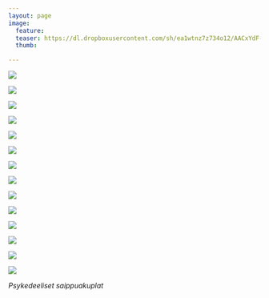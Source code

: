 ```yaml
---
layout: page
image:
  feature:
  teaser: https://dl.dropboxusercontent.com/sh/ea1wtnz7z734o12/AACxYdF-K_nsE4sJlrnm6FIia/abstraktit-muut/1/DS47642_-245px.jpg
  thumb:

---
```


[![](https://dl.dropboxusercontent.com/sh/ea1wtnz7z734o12/AAC1XRYwfOgfuQDFWcXg62gga/abstraktit-muut/1/DS47455_2-800px.jpg)](https://dl.dropboxusercontent.com/sh/ea1wtnz7z734o12/AABxUzm8Su39faw8zwwfMsROa/abstraktit-muut/1/DS47455_2.jpg)

[![](https://dl.dropboxusercontent.com/sh/ea1wtnz7z734o12/AACyRrvoz4DxeZ6bK8LvH2Ewa/abstraktit-muut/1/DS47456_1-800px.jpg)](https://dl.dropboxusercontent.com/sh/ea1wtnz7z734o12/AACYd4rtz7wSJXhDeRuMt3KUa/abstraktit-muut/1/DS47456_1.jpg)

[![](https://dl.dropboxusercontent.com/sh/ea1wtnz7z734o12/AABOW4-mBSYudTndnrXbsrjTa/abstraktit-muut/1/DS47443-800px.jpg)](https://dl.dropboxusercontent.com/sh/ea1wtnz7z734o12/AADTKX2l5sCLb1oVoOsqg7rEa/abstraktit-muut/1/DS47443.jpg)

[![](https://dl.dropboxusercontent.com/sh/ea1wtnz7z734o12/AADzu4ANaFI4b8N2IcIFHjTga/abstraktit-muut/1/DS47445-800px.jpg)](https://dl.dropboxusercontent.com/sh/ea1wtnz7z734o12/AAD_z8A5PAEgWamm5Cv1Cw_6a/abstraktit-muut/1/DS47445.jpg)

[![](https://dl.dropboxusercontent.com/sh/ea1wtnz7z734o12/AADOmmo6SmMcKsVMEqH-i0Taa/abstraktit-muut/1/DS47455_1-800px.jpg)](https://dl.dropboxusercontent.com/sh/ea1wtnz7z734o12/AABRhAHmPUPRzT3O7yDZbgxQa/abstraktit-muut/1/DS47455_1.jpg)

[![](https://dl.dropboxusercontent.com/sh/ea1wtnz7z734o12/AABNWLLvVSRwsGuHq_4Q-2koa/abstraktit-muut/1/DS47546_1-800px.jpg)](https://dl.dropboxusercontent.com/sh/ea1wtnz7z734o12/AABslWRIgUaT209AmKOMUXLsa/abstraktit-muut/1/DS47546_1.jpg)

[![](https://dl.dropboxusercontent.com/sh/ea1wtnz7z734o12/AABL2QGNSK5TqyAfFym1aYJva/abstraktit-muut/1/DS47546_3-800px.jpg)](https://dl.dropboxusercontent.com/sh/ea1wtnz7z734o12/AAAS9VhvEPzP9xRD6_UlrajQa/abstraktit-muut/1/DS47546_3.jpg)

[![](https://dl.dropboxusercontent.com/sh/ea1wtnz7z734o12/AABho6DI9jQ6ydWa5DMuusema/abstraktit-muut/1/DS47647_2-800px.jpg)](https://dl.dropboxusercontent.com/sh/ea1wtnz7z734o12/AADLKGfPPPQ_zf2mTOr3DDnLa/abstraktit-muut/1/DS47647_2.jpg)

[![](https://dl.dropboxusercontent.com/sh/ea1wtnz7z734o12/AAAKbJ2lLw2arniYWsTBV-uTa/abstraktit-muut/1/DS47647_5-800px.jpg)](https://dl.dropboxusercontent.com/sh/ea1wtnz7z734o12/AAD-rRlPBSiv2rGKWD7ppsl5a/abstraktit-muut/1/DS47647_5.jpg)

[![](https://dl.dropboxusercontent.com/sh/ea1wtnz7z734o12/AAC7fzQJj64BQO9USeXUPUx_a/abstraktit-muut/1/DS47642_-800px.jpg)](https://dl.dropboxusercontent.com/sh/ea1wtnz7z734o12/AAC0ePveKfIZGRYUa7NhzhhJa/abstraktit-muut/1/DS47642_.jpg)

[![](https://dl.dropboxusercontent.com/sh/ea1wtnz7z734o12/AAA4YdNrjMHDZ1ciDKZdTCCda/abstraktit-muut/1/DS47642-800px.jpg)](https://dl.dropboxusercontent.com/sh/ea1wtnz7z734o12/AABfgL6-kCwQA2SCaa0QTZyka/abstraktit-muut/1/DS47642.jpg)

[![](https://dl.dropboxusercontent.com/sh/ea1wtnz7z734o12/AADBYxRVmCCULXNjTFzpiOJUa/abstraktit-muut/1/DS47642_1-800px.jpg)](https://dl.dropboxusercontent.com/sh/ea1wtnz7z734o12/AACQ3DXEjVWeA54KjMg8V49na/abstraktit-muut/1/DS47642_1.jpg)

[![](https://dl.dropboxusercontent.com/sh/ea1wtnz7z734o12/AAB75HtWYwid9uF1OC189gOJa/abstraktit-muut/1/DS47646_-800px.jpg)](https://dl.dropboxusercontent.com/sh/ea1wtnz7z734o12/AAB5hVJnnWuSFkCe0KudGWqKa/abstraktit-muut/1/DS47646_.jpg)

[![](https://dl.dropboxusercontent.com/sh/ea1wtnz7z734o12/AAA5PZNW6vXsdMRoS91z2Y0Fa/abstraktit-muut/1/DS47646_1-800px.jpg)](https://dl.dropboxusercontent.com/sh/ea1wtnz7z734o12/AAAWoKWjS77aUDVKu53JKDLQa/abstraktit-muut/1/DS47646_1.jpg)

*Psykedeeliset saippuakuplat*
